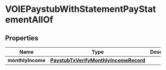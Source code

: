 

# VOIEPaystubWithStatementPayStatementAllOf


## Properties

| Name | Type | Description | Notes |
|------------ | ------------- | ------------- | -------------|
|**monthlyIncome** | [**PaystubTxVerifyMonthlyIncomeRecord**](PaystubTxVerifyMonthlyIncomeRecord.md) |  |  [optional] |



